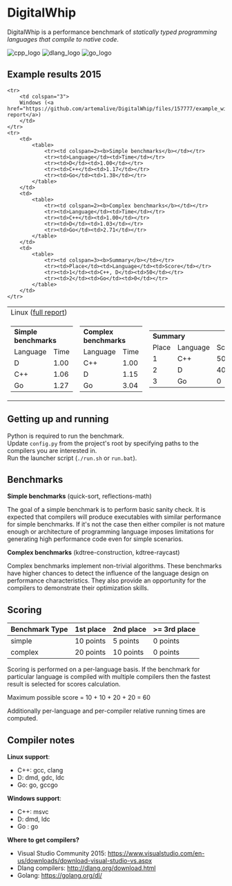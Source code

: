 DigitalWhip
===========

DigitalWhip is a performance benchmark of _statically typed programming languages that compile to native code_.

![cpp_logo](https://cloud.githubusercontent.com/assets/4964024/23078950/673511b2-f553-11e6-8fde-53b318ae2a18.png)
![dlang_logo](https://cloud.githubusercontent.com/assets/4964024/23079892/741f50fa-f557-11e6-8815-e15ad5e48b7e.png)
![go_logo](https://cloud.githubusercontent.com/assets/4964024/23079852/49f3268a-f557-11e6-8af3-78cac1b699ce.png)

Example results 2015
--------------------
<table>
    <tr>
        <td colspan="3">
         Linux (<a href="https://github.com/artemalive/DigitalWhip/files/157778/example_linux_results.txt">full report</a>)
        </td>
    </tr>
    <tr>
        <td>
            <table>
                <tr><td colspan=2><b>Simple benchmarks</b></td></tr>
                <tr><td>Language</td><td>Time</td></tr>
                <tr><td>D</td><td>1.00</td></tr>
                <tr><td>C++</td><td>1.06</td></tr>
                <tr><td>Go</td><td>1.27</td></tr>
            </table>
        </td>
        <td>
            <table>
                <tr><td colspan=2><b>Complex benchmarks</b></td></tr>
                <tr><td>Language</td><td>Time</td></tr>
                <tr><td>C++</td><td>1.00</td></tr>
                <tr><td>D</td><td>1.15</td></tr>
                <tr><td>Go</td><td>3.04</td></tr>
            </table>
        </td>
        <td>
            <table>
                <tr><td colspan=3><b>Summary</b></td></tr>
                <tr><td>Place</td><td>Language</td><td>Score</td></tr>
                <tr><td>1</td><td>C++</td><td>50</td></tr>
                <tr><td>2</td><td>D</td><td>40</td></tr>
                <tr><td>3</td><td>Go</td><td>0</td></tr>
            </table>
        </td>
    </tr>

    <tr>
        <td colspan="3">
        Windows (<a href="https://github.com/artemalive/DigitalWhip/files/157777/example_windows_results.txt">full report</a>)
        </td>
    </tr>
    <tr>
        <td>
            <table>
                <tr><td colspan=2><b>Simple benchmarks</b></td></tr>
                <tr><td>Language</td><td>Time</td></tr>
                <tr><td>D</td><td>1.00</td></tr>
                <tr><td>C++</td><td>1.17</td></tr>
                <tr><td>Go</td><td>1.38</td></tr>
            </table>
        </td>
        <td>
            <table>
                <tr><td colspan=2><b>Complex benchmarks</b></td></tr>
                <tr><td>Language</td><td>Time</td></tr>
                <tr><td>C++</td><td>1.00</td></tr>
                <tr><td>D</td><td>1.03</td></tr>
                <tr><td>Go</td><td>2.71</td></tr>
            </table>
        </td>
        <td>
            <table>
                <tr><td colspan=3><b>Summary</b></td></tr>
                <tr><td>Place</td><td>Language</td><td>Score</td></tr>
                <tr><td>1</td><td>C++, D</td><td>50</td></tr>
                <tr><td>2</td><td>Go</td><td>0</td></tr>
            </table>
        </td>
    </tr>
</table>

Getting up and running
----------------------
Python is required to run the benchmark.</br>
Update `config.py` from the project's root by specifying paths to the compilers you are interested in.</br>
Run the launcher script (`./run.sh` or `run.bat`).

Benchmarks
----------

**Simple benchmarks** (quick-sort, reflections-math)

The goal of a simple benchmark is to perform basic sanity check. It is expected that compilers will produce executables with similar performance for simple benchmarks. If it's not the case then either compiler is not mature enough or architecture of programming language imposes limitations for generating high performance code even for simple scenarios.

**Complex benchmarks** (kdtree-construction, kdtree-raycast)

Complex benchmarks implement non-trivial algorithms. These benchmarks have higher chances to detect the influence of the language design on performance characteristics. They also provide an opportunity for the compilers to demonstrate their optimization skills.

Scoring
-------

| Benchmark Type | 1st place  | 2nd place  | >= 3rd place |
| -------------- |------------|------------|--------------|
| simple         | 10 points  | 5  points  | 0 points     |
| complex        | 20 points  | 10 points  | 0 points     |

Scoring is performed on a per-language basis. If the benchmark for particular language is compiled with multiple compilers then the fastest result is selected for scores calculation.

Maximum possible score = 10 + 10 + 20 + 20 = 60

Additionally per-language and per-compiler relative running times are computed.

Compiler notes
--------------
**Linux support**:
* C++: gcc, clang
* D: dmd, gdc, ldc
* Go: go, gccgo

**Windows support**:
* C++: msvc
* D: dmd, ldc
* Go : go

**Where to get compilers?**
* Visual Studio Community 2015: https://www.visualstudio.com/en-us/downloads/download-visual-studio-vs.aspx
* Dlang compilers: http://dlang.org/download.html
* Golang: https://golang.org/dl/
